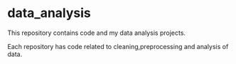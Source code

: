 # data_analysis 

This repository contains code and my data analysis projects.

Each repository has code related to cleaning,preprocessing and analysis of data.
